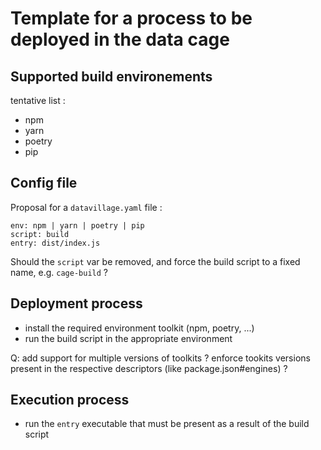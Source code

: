 # Template for a process to be deployed in the data cage
## Supported build environements

tentative list :
 - npm
 - yarn
 - poetry
 - pip

## Config file

Proposal for a `datavillage.yaml` file :
```
env: npm | yarn | poetry | pip
script: build
entry: dist/index.js
```  

Should the `script` var be removed, and force the build script to a fixed name, e.g. `cage-build` ?

## Deployment process
 - install the required environment toolkit (npm, poetry, ...) 
 - run the build script in the appropriate environment

Q: add support for multiple versions of toolkits ? enforce tookits versions present in the respective descriptors (like package.json#engines) ?

## Execution process
 - run the `entry` executable that must be present as a result of the build script
